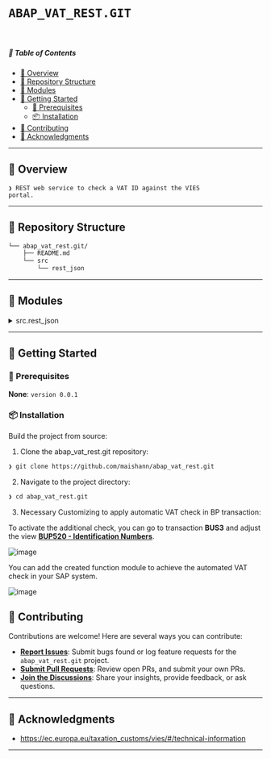 # `ABAP_VAT_REST.GIT`

<br>

##### 🔗 Table of Contents

- [📍 Overview](#-overview)
- [📂 Repository Structure](#-repository-structure)
- [🧩 Modules](#-modules)
- [🚀 Getting Started](#-getting-started)
    - [🔖 Prerequisites](#-prerequisites)
    - [📦 Installation](#-installation)
- [🤝 Contributing](#-contributing)
- [🙌 Acknowledgments](#-acknowledgments)

---

## 📍 Overview

<code>❯ REST web service to check a VAT ID against the VIES portal.</code>

---

## 📂 Repository Structure

```sh
└── abap_vat_rest.git/
    ├── README.md
    └── src
        └── rest_json
```

---

## 🧩 Modules

<details closed><summary>src.rest_json</summary>

| File | Summary |
| --- | --- |
| [zcl_rest_resource.clas.abap](https://github.com/maishann/abap_vat_rest.git/blob/main/src/rest_json/zcl_rest_resource.clas.abap) | <code>❯ Class to control and call the REST web service</code> |
| [zbc_bp_tax.fugr.zbc_vies_bupa_pai_bup520.abap](https://github.com/maishann/abap_vat_rest.git/blob/main/src/rest_json/zbc_bp_tax.fugr.zbc_vies_bupa_pai_bup520.abap) | <code>❯ Function Module to activate the VAT ID check in BP transaction</code> |
| [ztest_rest_new.prog.abap](https://github.com/maishann/abap_vat_rest.git/blob/main/src/rest_json/ztest_rest_new.prog.abap) | <code>❯ Test report to call the POST & GET Method of the web service</code> |
| [zcx_rest.clas.abap](https://github.com/maishann/abap_vat_rest.git/blob/main/src/rest_json/zcx_rest.clas.abap) | <code>❯ Exception class for the REST web service class</code> |

</details>

---

## 🚀 Getting Started

### 🔖 Prerequisites

**None**: `version 0.0.1`

### 📦 Installation

Build the project from source:

1. Clone the abap_vat_rest.git repository:
```sh
❯ git clone https://github.com/maishann/abap_vat_rest.git
```

2. Navigate to the project directory:
```sh
❯ cd abap_vat_rest.git
```

3. Necessary Customizing to apply automatic VAT check in BP transaction:

To activate the additional check, you can go to transaction <b>BUS3</b> and adjust the view <b><u>BUP520 - Identification Numbers</u></b>.

![image](https://github.com/user-attachments/assets/08f23200-08f3-41ff-88db-b8469ecf379d)

You can add the created function module to achieve the automated VAT check in your SAP system.

![image](https://github.com/user-attachments/assets/d137ed70-56b7-4c4b-90e2-825d4ca0537d)


## 🤝 Contributing

Contributions are welcome! Here are several ways you can contribute:

- **[Report Issues](https://github.com/maishann/abap_vat_rest.git/issues)**: Submit bugs found or log feature requests for the `abap_vat_rest.git` project.
- **[Submit Pull Requests](https://github.com/maishann/abap_vat_rest.git/blob/main/CONTRIBUTING.md)**: Review open PRs, and submit your own PRs.
- **[Join the Discussions](https://github.com/maishann/abap_vat_rest.git/discussions)**: Share your insights, provide feedback, or ask questions.

---

## 🙌 Acknowledgments

- <a href="https://ec.europa.eu/taxation_customs/vies/#/technical-information">https://ec.europa.eu/taxation_customs/vies/#/technical-information</a>

---
